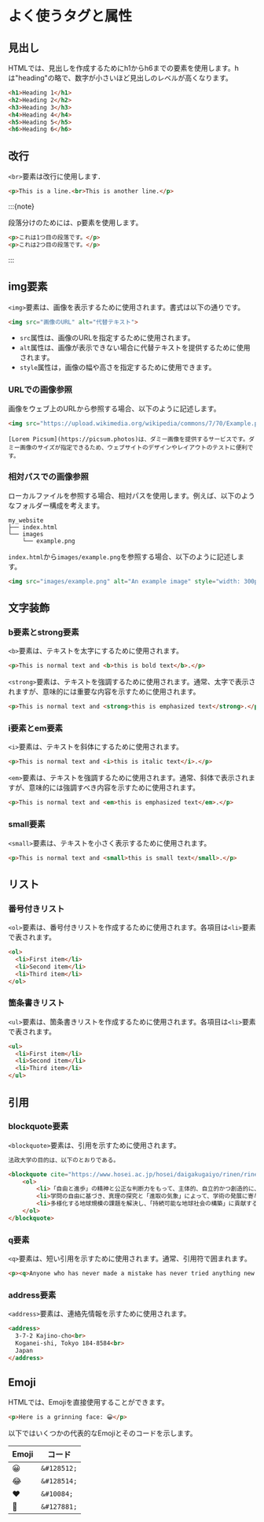 # よく使うタグと属性

## 見出し

HTMLでは、見出しを作成するためにh1からh6までの要素を使用します。hは"heading"の略で、数字が小さいほど見出しのレベルが高くなります。

```html
<h1>Heading 1</h1>
<h2>Heading 2</h2>
<h3>Heading 3</h3>
<h4>Heading 4</h4>
<h5>Heading 5</h5>
<h6>Heading 6</h6>
```

## 改行

`<br>`要素は改行に使用します．

```html
<p>This is a line.<br>This is another line.</p>
```

:::{note}

段落分けのためには、p要素を使用します。

```html
<p>これは1つ目の段落です。</p>
<p>これは2つ目の段落です。</p>
```
:::

## img要素

`<img>`要素は、画像を表示するために使用されます。書式は以下の通りです。

```html
<img src="画像のURL" alt="代替テキスト">
```

- `src`属性は、画像のURLを指定するために使用されます。
- `alt`属性は、画像が表示できない場合に代替テキストを提供するために使用されます。
- `style`属性は，画像の幅や高さを指定するために使用できます。

### URLでの画像参照

画像をウェブ上のURLから参照する場合、以下のように記述します。

```html
<img src="https://upload.wikimedia.org/wikipedia/commons/7/70/Example.png" alt="An example image" style="width: 300px; height: auto;">
```

```{note}
[Lorem Picsum](https://picsum.photos)は、ダミー画像を提供するサービスです。ダミー画像のサイズが指定できるため、ウェブサイトのデザインやレイアウトのテストに便利です。
```

### 相対パスでの画像参照

ローカルファイルを参照する場合、相対パスを使用します。例えば、以下のようなフォルダー構成を考えます。

```
my_website
├── index.html
└── images
    └── example.png
```

`index.html`から`images/example.png`を参照する場合、以下のように記述します。

```html
<img src="images/example.png" alt="An example image" style="width: 300px; height: auto;">
```

## 文字装飾

### b要素とstrong要素

`<b>`要素は、テキストを太字にするために使用されます。

```html
<p>This is normal text and <b>this is bold text</b>.</p>
```

`<strong>`要素は、テキストを強調するために使用されます。通常、太字で表示されますが、意味的には重要な内容を示すために使用されます。

```html
<p>This is normal text and <strong>this is emphasized text</strong>.</p>
```

### i要素とem要素

`<i>`要素は、テキストを斜体にするために使用されます。

```html
<p>This is normal text and <i>this is italic text</i>.</p>
```

`<em>`要素は、テキストを強調するために使用されます。通常、斜体で表示されますが、意味的には強調すべき内容を示すために使用されます。

```html
<p>This is normal text and <em>this is emphasized text</em>.</p>
```

### small要素

`<small>`要素は、テキストを小さく表示するために使用されます。

```html
<p>This is normal text and <small>this is small text</small>.</p>
```

## リスト

### 番号付きリスト

`<ol>`要素は、番号付きリストを作成するために使用されます。各項目は`<li>`要素で表されます。

```html
<ol>
  <li>First item</li>
  <li>Second item</li>
  <li>Third item</li>
</ol>
```

### 箇条書きリスト

`<ul>`要素は、箇条書きリストを作成するために使用されます。各項目は`<li>`要素で表されます。

```html
<ul>
  <li>First item</li>
  <li>Second item</li>
  <li>Third item</li>
</ul>
```

## 引用

### blockquote要素

`<blockquote>`要素は、引用を示すために使用されます。

```html
法政大学の目的は、以下のとおりである。

<blockquote cite="https://www.hosei.ac.jp/hosei/daigakugaiyo/rinen/rinen/">
    <ol>
        <li>「自由と進歩」の精神と公正な判断力をもって、主体的、自立的かつ創造的に、新しい時代を構築する市民を育てる。</li>
        <li>学問の自由に基づき、真理の探究と「進取の気象」によって、学術の発展に寄与する。</li>
        <li>多様化する地球規模の課題を解決し、「持続可能な地球社会の構築」に貢献する。</li>
    </ol>
</blockquote>
```

### q要素

`<q>`要素は、短い引用を示すために使用されます。通常、引用符で囲まれます。

```html
<p><q>Anyone who has never made a mistake has never tried anything new.</q> - Albert Einstein</p>
```

### address要素

`<address>`要素は、連絡先情報を示すために使用されます。

```html
<address>
  3-7-2 Kajino-cho<br>
  Koganei-shi, Tokyo 184-8584<br>
  Japan
</address>
```

## Emoji

HTMLでは、Emojiを直接使用することができます。

```html
<p>Here is a grinning face: 😀</p>
```

以下ではいくつかの代表的なEmojiとそのコードを示します。

| Emoji | コード      |
| ----- | ----------- |
| 😀     | `&#128512;` |
| 😂     | `&#128514;` |
| ❤️     | `&#10084;`  |
| 🎉     | `&#127881;` |